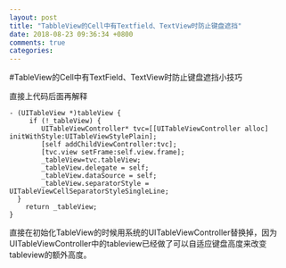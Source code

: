 ```yaml
---
layout: post
title: "TabbleView的Cell中有Textfield、TextView时防止键盘遮挡"
date: 2018-08-23 09:36:34 +0800
comments: true
categories: 
---
```


#TableView的Cell中有TextField、TextView时防止键盘遮挡小技巧

直接上代码后面再解释



	- (UITableView *)tableView {	     if (!_tableView) {            UITableViewController* tvc=[[UITableViewController alloc] initWithStyle:UITableViewStylePlain];            [self addChildViewController:tvc];            [tvc.view setFrame:self.view.frame];            _tableView=tvc.tableView;            _tableView.delegate = self;            _tableView.dataSource = self;            _tableView.separatorStyle = UITableViewCellSeparatorStyleSingleLine;      }        return _tableView;
    } 


直接在初始化TableView的时候用系统的UITableViewController替换掉，因为UITableViewController中的tableview已经做了可以自适应键盘高度来改变tableview的额外高度。

